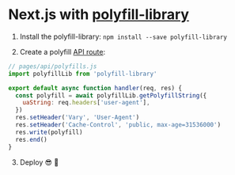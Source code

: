# Next.js with [polyfill-library](https://github.com/financial-times/polyfill-library)

1. Install the polyfill-library: `npm install --save polyfill-library`

2. Create a polyfill [API route](https://nextjs.org/docs/api-routes/api-middlewares):

```js
// pages/api/polyfills.js
import polyfillLib from 'polyfill-library'

export default async function handler(req, res) {
  const polyfill = await polyfillLib.getPolyfillString({
    uaString: req.headers['user-agent'],
  })
  res.setHeader('Vary', 'User-Agent')
  res.setHeader('Cache-Control', 'public, max-age=31536000')
  res.write(polyfill)
  res.end()
}
```

3. Deploy 😎 🚀
